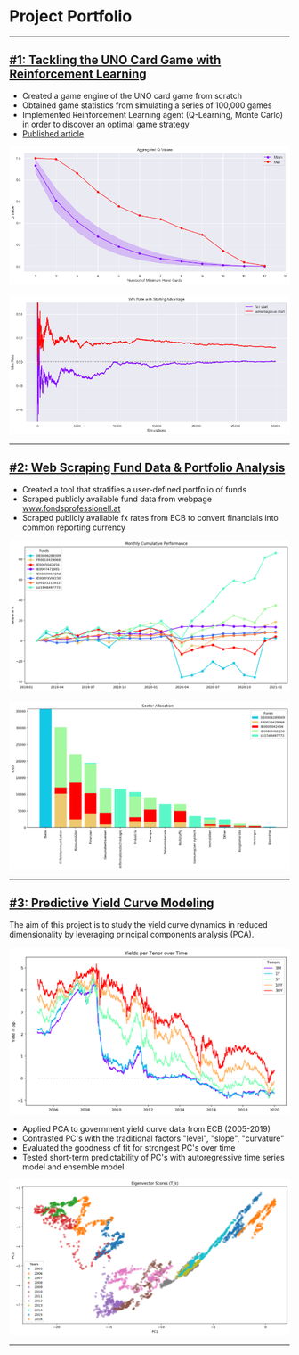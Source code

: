 # Project Portfolio

---

## [#1: Tackling the UNO Card Game with Reinforcement Learning](https://github.com/bernhard-pfann/uno-card-game_rl)
- Created a game engine of the UNO card game from scratch
- Obtained game statistics from simulating a series of 100,000 games
- Implemented Reinforcement Learning agent (Q-Learning, Monte Carlo) in order to discover an optimal game strategy
- [Published article](https://bernhard-pfann.medium.com/tackling-uno-card-game-with-reinforcement-learning-fad2fc19355c)

![](/projects/p_03/q-curve.png)<br><br>
![](/projects/p_03/starting-advantage.png)

---

## [#2: Web Scraping Fund Data & Portfolio Analysis](https://nbviewer.jupyter.org/github/bernhard-pfann/web-scraping-fund-data/blob/main/main.ipynb)
- Created a tool that stratifies a user-defined portfolio of funds
- Scraped publicly available fund data from webpage www.fondsprofessionell.at
- Scraped publicly available fx rates from ECB to convert financials into common reporting currency

![](/projects/p_02/return.png)<br><br>
![](/projects/p_02/sectors.png)

---

## [#3: Predictive Yield Curve Modeling](https://github.com/bernhard-pfann/pca-yield-curve-analytics)
The aim of this project is to study the yield curve dynamics in reduced dimensionality by leveraging principal components analysis (PCA).<br><br>
![](/projects/p_01/yield-curves.png)

- Applied PCA to government yield curve data from ECB (2005-2019)
- Contrasted PC's with the traditional factors "level", "slope", "curvature"
- Evaluated the goodness of fit for strongest PC's over time
- Tested short-term predictability of PC's with autoregressive time series model and ensemble model

![](/projects/p_01/pc-scores.png)

---
